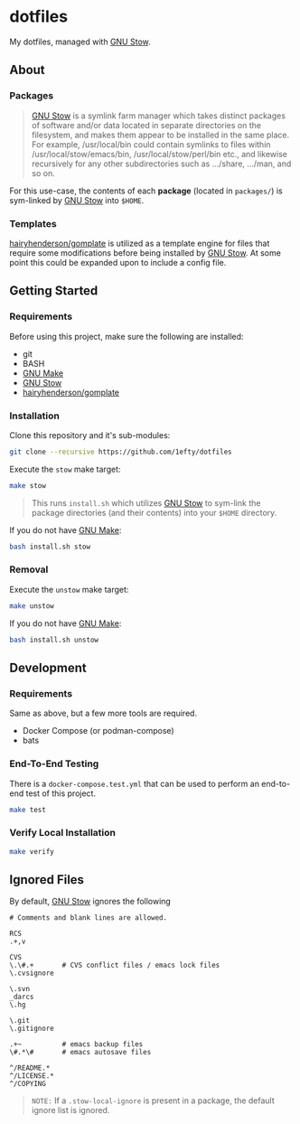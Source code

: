 # dotfiles

My dotfiles, managed with [GNU Stow][].

## About

### Packages

> [GNU Stow] is a symlink farm manager which takes distinct packages of software and/or data located in separate directories on the filesystem, and makes them appear to be installed in the same place. For example, /usr/local/bin could contain symlinks to files within /usr/local/stow/emacs/bin, /usr/local/stow/perl/bin etc., and likewise recursively for any other subdirectories such as .../share, .../man, and so on.

For this use-case, the contents of each **package** (located in `packages/`) is sym-linked by [GNU Stow] into `$HOME`.

### Templates

[hairyhenderson/gomplate][] is utilized as a template engine for files that require some modifications before being installed by [GNU Stow]. At some point this could be expanded upon to include a config file.

## Getting Started

### Requirements

Before using this project, make sure the following are installed:

- git
- BASH
- [GNU Make][]
- [GNU Stow][]
- [hairyhenderson/gomplate][]

### Installation

Clone this repository and it's sub-modules:

```bash
git clone --recursive https://github.com/1efty/dotfiles
```

Execute the `stow` make target:

```bash
make stow
```

> This runs `install.sh` which utilizes [GNU Stow][] to sym-link the package directories (and their contents) into your `$HOME` directory.

If you do not have [GNU Make][]:

```bash
bash install.sh stow
```

### Removal

Execute the `unstow` make target:

```bash
make unstow
```

If you do not have [GNU Make][]:

```bash
bash install.sh unstow
```

## Development

### Requirements

Same as above, but a few more tools are required.

- Docker Compose (or podman-compose)
- bats

### End-To-End Testing

There is a `docker-compose.test.yml` that can be used to perform an end-to-end test of this project.

```bash
make test
```

### Verify Local Installation

```bash
make verify
```

## Ignored Files

By default, [GNU Stow] ignores the following

```gitignore
# Comments and blank lines are allowed.

RCS
.+,v

CVS
\.\#.+       # CVS conflict files / emacs lock files
\.cvsignore

\.svn
_darcs
\.hg

\.git
\.gitignore

.+~          # emacs backup files
\#.*\#       # emacs autosave files

^/README.*
^/LICENSE.*
^/COPYING
```

> `NOTE:` If a `.stow-local-ignore` is present in a package, the default ignore list is ignored.

<!-- references -->
[GNU Stow]: <https://www.gnu.org/software/stow/>
[GNU Make]: <https://www.gnu.org/software/make/>
[CloudPosse Build-Harness]: <https://github.com/cloudposse/build-harness>
[hairyhenderson/gomplate]: <https://github.com/hairyhenderson/gomplate>
